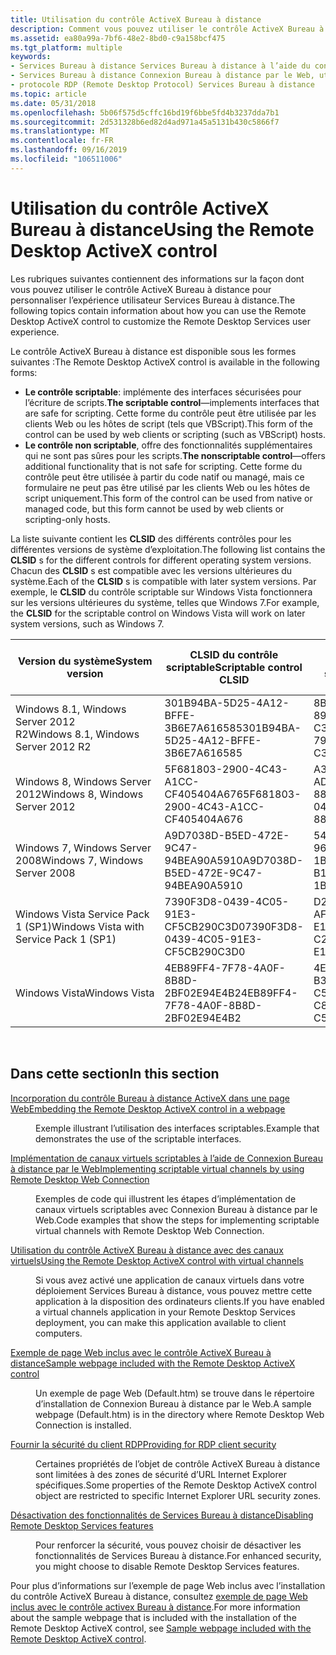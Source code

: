 ```yaml
---
title: Utilisation du contrôle ActiveX Bureau à distance
description: Comment vous pouvez utiliser le contrôle ActiveX Bureau à distance pour personnaliser l’expérience utilisateur Services Bureau à distance.
ms.assetid: ea80a99a-7bf6-48e2-8bd0-c9a158bcf475
ms.tgt_platform: multiple
keywords:
- Services Bureau à distance Services Bureau à distance à l’aide du contrôle ActiveX Bureau à distance
- Services Bureau à distance Connexion Bureau à distance par le Web, utilisation
- protocole RDP (Remote Desktop Protocol) Services Bureau à distance
ms.topic: article
ms.date: 05/31/2018
ms.openlocfilehash: 5b06f575d5cffc16bd19f6bbe5fd4b3237dda7b1
ms.sourcegitcommit: 2d531328b6ed82d4ad971a45a5131b430c5866f7
ms.translationtype: MT
ms.contentlocale: fr-FR
ms.lasthandoff: 09/16/2019
ms.locfileid: "106511006"
---
```

# <a name="using-the-remote-desktop-activex-control"></a><span data-ttu-id="fb807-106">Utilisation du contrôle ActiveX Bureau à distance</span><span class="sxs-lookup"><span data-stu-id="fb807-106">Using the Remote Desktop ActiveX control</span></span>

<span data-ttu-id="fb807-107">Les rubriques suivantes contiennent des informations sur la façon dont vous pouvez utiliser le contrôle ActiveX Bureau à distance pour personnaliser l’expérience utilisateur Services Bureau à distance.</span><span class="sxs-lookup"><span data-stu-id="fb807-107">The following topics contain information about how you can use the Remote Desktop ActiveX control to customize the Remote Desktop Services user experience.</span></span>

<span data-ttu-id="fb807-108">Le contrôle ActiveX Bureau à distance est disponible sous les formes suivantes :</span><span class="sxs-lookup"><span data-stu-id="fb807-108">The Remote Desktop ActiveX control is available in the following forms:</span></span>

-   <span data-ttu-id="fb807-109">**Le contrôle scriptable**: implémente des interfaces sécurisées pour l’écriture de scripts.</span><span class="sxs-lookup"><span data-stu-id="fb807-109">**The scriptable control**—implements interfaces that are safe for scripting.</span></span> <span data-ttu-id="fb807-110">Cette forme du contrôle peut être utilisée par les clients Web ou les hôtes de script (tels que VBScript).</span><span class="sxs-lookup"><span data-stu-id="fb807-110">This form of the control can be used by web clients or scripting (such as VBScript) hosts.</span></span>
-   <span data-ttu-id="fb807-111">**Le contrôle non scriptable**, offre des fonctionnalités supplémentaires qui ne sont pas sûres pour les scripts.</span><span class="sxs-lookup"><span data-stu-id="fb807-111">**The nonscriptable control**—offers additional functionality that is not safe for scripting.</span></span> <span data-ttu-id="fb807-112">Cette forme du contrôle peut être utilisée à partir du code natif ou managé, mais ce formulaire ne peut pas être utilisé par les clients Web ou les hôtes de script uniquement.</span><span class="sxs-lookup"><span data-stu-id="fb807-112">This form of the control can be used from native or managed code, but this form cannot be used by web clients or scripting-only hosts.</span></span>

<span data-ttu-id="fb807-113">La liste suivante contient les **CLSID** des différents contrôles pour les différentes versions de système d’exploitation.</span><span class="sxs-lookup"><span data-stu-id="fb807-113">The following list contains the **CLSID** s for the different controls for different operating system versions.</span></span> <span data-ttu-id="fb807-114">Chacun des **CLSID** s est compatible avec les versions ultérieures du système.</span><span class="sxs-lookup"><span data-stu-id="fb807-114">Each of the **CLSID** s is compatible with later system versions.</span></span> <span data-ttu-id="fb807-115">Par exemple, le **CLSID** du contrôle scriptable sur Windows Vista fonctionnera sur les versions ultérieures du système, telles que Windows 7.</span><span class="sxs-lookup"><span data-stu-id="fb807-115">For example, the **CLSID** for the scriptable control on Windows Vista will work on later system versions, such as Windows 7.</span></span>



| <span data-ttu-id="fb807-116">Version du système</span><span class="sxs-lookup"><span data-stu-id="fb807-116">System version</span></span>                          | <span data-ttu-id="fb807-117">CLSID du contrôle scriptable</span><span class="sxs-lookup"><span data-stu-id="fb807-117">Scriptable control CLSID</span></span>             | <span data-ttu-id="fb807-118">CLSID de contrôle ne pouvant pas être scriptable</span><span class="sxs-lookup"><span data-stu-id="fb807-118">Nonscriptable control CLSID</span></span>          |
|-----------------------------------------|--------------------------------------|--------------------------------------|
| <span data-ttu-id="fb807-119">Windows 8.1, Windows Server 2012 R2</span><span class="sxs-lookup"><span data-stu-id="fb807-119">Windows 8.1, Windows Server 2012 R2</span></span>     | <span data-ttu-id="fb807-120">301B94BA-5D25-4A12-BFFE-3B6E7A616585</span><span class="sxs-lookup"><span data-stu-id="fb807-120">301B94BA-5D25-4A12-BFFE-3B6E7A616585</span></span> | <span data-ttu-id="fb807-121">8B918B82-7985-4C24-89DF-C33AD2BBFBCD</span><span class="sxs-lookup"><span data-stu-id="fb807-121">8B918B82-7985-4C24-89DF-C33AD2BBFBCD</span></span> |
| <span data-ttu-id="fb807-122">Windows 8, Windows Server 2012</span><span class="sxs-lookup"><span data-stu-id="fb807-122">Windows 8, Windows Server 2012</span></span>          | <span data-ttu-id="fb807-123">5F681803-2900-4C43-A1CC-CF405404A676</span><span class="sxs-lookup"><span data-stu-id="fb807-123">5F681803-2900-4C43-A1CC-CF405404A676</span></span> | <span data-ttu-id="fb807-124">A3BC03A0-041D-42E3-AD22-882B7865C9C5</span><span class="sxs-lookup"><span data-stu-id="fb807-124">A3BC03A0-041D-42E3-AD22-882B7865C9C5</span></span> |
| <span data-ttu-id="fb807-125">Windows 7, Windows Server 2008</span><span class="sxs-lookup"><span data-stu-id="fb807-125">Windows 7, Windows Server 2008</span></span>          | <span data-ttu-id="fb807-126">A9D7038D-B5ED-472E-9C47-94BEA90A5910</span><span class="sxs-lookup"><span data-stu-id="fb807-126">A9D7038D-B5ED-472E-9C47-94BEA90A5910</span></span> | <span data-ttu-id="fb807-127">54D38BF7-B1EF-4479-9674-1BD6EA465258</span><span class="sxs-lookup"><span data-stu-id="fb807-127">54D38BF7-B1EF-4479-9674-1BD6EA465258</span></span> |
| <span data-ttu-id="fb807-128">Windows Vista Service Pack 1 (SP1)</span><span class="sxs-lookup"><span data-stu-id="fb807-128">Windows Vista with Service Pack 1 (SP1)</span></span> | <span data-ttu-id="fb807-129">7390F3D8-0439-4C05-91E3-CF5CB290C3D0</span><span class="sxs-lookup"><span data-stu-id="fb807-129">7390F3D8-0439-4C05-91E3-CF5CB290C3D0</span></span> | <span data-ttu-id="fb807-130">D2EA46A7-C2BF-426B-AF24-E19C44456399</span><span class="sxs-lookup"><span data-stu-id="fb807-130">D2EA46A7-C2BF-426B-AF24-E19C44456399</span></span> |
| <span data-ttu-id="fb807-131">Windows Vista</span><span class="sxs-lookup"><span data-stu-id="fb807-131">Windows Vista</span></span>                           | <span data-ttu-id="fb807-132">4EB89FF4-7F78-4A0F-8B8D-2BF02E94E4B2</span><span class="sxs-lookup"><span data-stu-id="fb807-132">4EB89FF4-7F78-4A0F-8B8D-2BF02E94E4B2</span></span> | <span data-ttu-id="fb807-133">4EB2F086-C818-447E-B32C-C51CE2B30D31</span><span class="sxs-lookup"><span data-stu-id="fb807-133">4EB2F086-C818-447E-B32C-C51CE2B30D31</span></span> |



 

## <a name="in-this-section"></a><span data-ttu-id="fb807-134">Dans cette section</span><span class="sxs-lookup"><span data-stu-id="fb807-134">In this section</span></span>

<dl> <dt>

[<span data-ttu-id="fb807-135">Incorporation du contrôle Bureau à distance ActiveX dans une page Web</span><span class="sxs-lookup"><span data-stu-id="fb807-135">Embedding the Remote Desktop ActiveX control in a webpage</span></span>](embedding-the-remote-desktop-activex-control-in-a-web-page.md)
</dt> <dd>

<span data-ttu-id="fb807-136">Exemple illustrant l’utilisation des interfaces scriptables.</span><span class="sxs-lookup"><span data-stu-id="fb807-136">Example that demonstrates the use of the scriptable interfaces.</span></span>

</dd> <dt>

[<span data-ttu-id="fb807-137">Implémentation de canaux virtuels scriptables à l’aide de Connexion Bureau à distance par le Web</span><span class="sxs-lookup"><span data-stu-id="fb807-137">Implementing scriptable virtual channels by using Remote Desktop Web Connection</span></span>](implementing-scriptable-virtual-channels-using-remote-desktop-web-connection.md)
</dt> <dd>

<span data-ttu-id="fb807-138">Exemples de code qui illustrent les étapes d’implémentation de canaux virtuels scriptables avec Connexion Bureau à distance par le Web.</span><span class="sxs-lookup"><span data-stu-id="fb807-138">Code examples that show the steps for implementing scriptable virtual channels with Remote Desktop Web Connection.</span></span>

</dd> <dt>

[<span data-ttu-id="fb807-139">Utilisation du contrôle ActiveX Bureau à distance avec des canaux virtuels</span><span class="sxs-lookup"><span data-stu-id="fb807-139">Using the Remote Desktop ActiveX control with virtual channels</span></span>](using-the-remote-desktop-activex-control-with-virtual-channels.md)
</dt> <dd>

<span data-ttu-id="fb807-140">Si vous avez activé une application de canaux virtuels dans votre déploiement Services Bureau à distance, vous pouvez mettre cette application à la disposition des ordinateurs clients.</span><span class="sxs-lookup"><span data-stu-id="fb807-140">If you have enabled a virtual channels application in your Remote Desktop Services deployment, you can make this application available to client computers.</span></span>

</dd> <dt>

[<span data-ttu-id="fb807-141">Exemple de page Web inclus avec le contrôle ActiveX Bureau à distance</span><span class="sxs-lookup"><span data-stu-id="fb807-141">Sample webpage included with the Remote Desktop ActiveX control</span></span>](sample-web-page-included-with-the-remote-desktop-activex-control.md)
</dt> <dd>

<span data-ttu-id="fb807-142">Un exemple de page Web (Default.htm) se trouve dans le répertoire d’installation de Connexion Bureau à distance par le Web.</span><span class="sxs-lookup"><span data-stu-id="fb807-142">A sample webpage (Default.htm) is in the directory where Remote Desktop Web Connection is installed.</span></span>

</dd> <dt>

[<span data-ttu-id="fb807-143">Fournir la sécurité du client RDP</span><span class="sxs-lookup"><span data-stu-id="fb807-143">Providing for RDP client security</span></span>](providing-for-rdp-client-security.md)
</dt> <dd>

<span data-ttu-id="fb807-144">Certaines propriétés de l’objet de contrôle ActiveX Bureau à distance sont limitées à des zones de sécurité d’URL Internet Explorer spécifiques.</span><span class="sxs-lookup"><span data-stu-id="fb807-144">Some properties of the Remote Desktop ActiveX control object are restricted to specific Internet Explorer URL security zones.</span></span>

</dd> <dt>

[<span data-ttu-id="fb807-145">Désactivation des fonctionnalités de Services Bureau à distance</span><span class="sxs-lookup"><span data-stu-id="fb807-145">Disabling Remote Desktop Services features</span></span>](disabling-terminal-services-features.md)
</dt> <dd>

<span data-ttu-id="fb807-146">Pour renforcer la sécurité, vous pouvez choisir de désactiver les fonctionnalités de Services Bureau à distance.</span><span class="sxs-lookup"><span data-stu-id="fb807-146">For enhanced security, you might choose to disable Remote Desktop Services features.</span></span>

</dd> </dl>

<span data-ttu-id="fb807-147">Pour plus d’informations sur l’exemple de page Web inclus avec l’installation du contrôle ActiveX Bureau à distance, consultez [exemple de page Web inclus avec le contrôle activex Bureau à distance](sample-web-page-included-with-the-remote-desktop-activex-control.md).</span><span class="sxs-lookup"><span data-stu-id="fb807-147">For more information about the sample webpage that is included with the installation of the Remote Desktop ActiveX control, see [Sample webpage included with the Remote Desktop ActiveX control](sample-web-page-included-with-the-remote-desktop-activex-control.md).</span></span>

 

 




